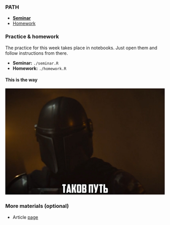 ### PATH
- [__Seminar__](https://yadi.sk/d/gtgMkiCKDEoobg)
- [Homework](https://yadi.sk/i/BNTJ)


### Practice & homework
The practice for this week takes place in notebooks. Just open them and follow instructions from there.
* __Seminar:__ `./seminar.R`
* __Homework:__ `./homework.R`


#### This is the way
![This is the way](https://github.com/Dinnao/Ranepa_R/blob/master/resources/PATH1.jpg)

### More materials (optional)
* Article [page](https://www.dummies.com/programming/r/how-to-work-with-files-and-folders-in-r/)



